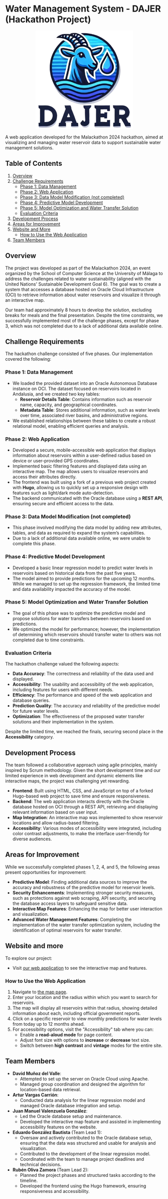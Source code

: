 # Water Management System - DAJER (Hackathon Project)
<p align="center">
    <img src="https://github.com/arrozet/malacaton/blob/main/resources/logo_grupo_hackaton-no-bg.png" alt="logo"/>
</p>


A web application developed for the Malackathon 2024 hackathon, aimed at visualizing and managing water reservoir data to support sustainable water management solutions.

## Table of Contents
1. [Overview](#overview)
2. [Challenge Requirements](#challenge-requirements)
   - [Phase 1: Data Management](#phase-1-data-management)
   - [Phase 2: Web Application](#phase-2-web-application)
   - [Phase 3: Data Model Modification (not completed)](#phase-3-data-model-modification-not-completed)
   - [Phase 4: Predictive Model Development](#phase-4-predictive-model-development)
   - [Phase 5: Model Optimization and Water Transfer Solution](#phase-5-model-optimization-and-water-transfer-solution)
   - [Evaluation Criteria](#evaluation-criteria)
3. [Development Process](#development-process)
4. [Areas for Improvement](#areas-for-improvement)
5. [Website and More](#website-and-more)
   - [How to Use the Web Application](#how-to-use-the-web-application)
6. [Team Members](#team-members)

## Overview
The project was developed as part of the Malackathon 2024, an event organized by the School of Computer Science at the University of Málaga to address the challenges related to water sustainability (aligned with the United Nations' Sustainable Development Goal 6). The goal was to create a system that accesses a database hosted on Oracle Cloud Infrastructure (OCI) to retrieve information about water reservoirs and visualize it through an interactive map.

Our team had approximately 8 hours to develop the solution, excluding breaks for meals and the final presentation. Despite the time constraints, we successfully implemented most of the challenge phases, except for phase 3, which was not completed due to a lack of additional data available online.

## Challenge Requirements
The hackathon challenge consisted of five phases. Our implementation covered the following:

### Phase 1: Data Management
- We loaded the provided dataset into an Oracle Autonomous Database instance on OCI. The dataset focused on reservoirs located in Andalusia, and we created two key tables:
  - **Reservoir Details Table**: Contains information such as reservoir name, capacity, and geographical coordinates.
  - **Metadata Table**: Stores additional information, such as water levels over time, associated river basins, and administrative regions.
- We established relationships between these tables to create a robust relational model, enabling efficient queries and analysis.

### Phase 2: Web Application
- Developed a secure, mobile-accessible web application that displays information about reservoirs within a user-defined radius based on device or user-provided GPS coordinates.
- Implemented basic filtering features and displayed data using an interactive map. The map allows users to visualize reservoirs and access their attributes directly.
- The frontend was built using a fork of a previous web project created with **Hugo**, allowing us to quickly set up a responsive design with features such as light/dark mode auto-detection.
- The backend communicated with the Oracle database using a **REST API**, ensuring secure and efficient access to the data.

### Phase 3: Data Model Modification (not completed)
- This phase involved modifying the data model by adding new attributes, tables, and data as required to expand the system’s capabilities.
- Due to a lack of additional data available online, we were unable to complete this phase.

### Phase 4: Predictive Model Development
- Developed a basic linear regression model to predict water levels in reservoirs based on historical data from the past five years.
- The model aimed to provide predictions for the upcoming 12 months. While we managed to set up the regression framework, the limited time and data availability impacted the accuracy of the model.

### Phase 5: Model Optimization and Water Transfer Solution
- The goal of this phase was to optimize the predictive model and propose solutions for water transfers between reservoirs based on predictions.
- We optimized the model for performance; however, the implementation of determining which reservoirs should transfer water to others was not completed due to time constraints.

### Evaluation Criteria
The hackathon challenge valued the following aspects:
- **Data Accuracy**: The correctness and reliability of the data used and displayed.
- **Accessibility**: The usability and accessibility of the web application, including features for users with different needs.
- **Efficiency**: The performance and speed of the web application and database queries.
- **Prediction Quality**: The accuracy and reliability of the predictive model for future water levels.
- **Optimization**: The effectiveness of the proposed water transfer solutions and their implementation in the system.

Despite the limited time, we reached the finals, securing second place in the **Accessibility** category.

## Development Process
The team followed a collaborative approach using agile principles, mainly inspired by Scrum methodology. Given the short development time and our limited experience in web development and dynamic elements like interactive maps, the project was challenging yet rewarding.

- **Frontend**: Built using HTML, CSS, and JavaScript on top of a forked Hugo-based web project to save time and ensure responsiveness.
- **Backend**: The web application interacts directly with the Oracle database hosted on OCI through a REST API, retrieving and displaying relevant information based on user input.
- **Map Integration**: An interactive map was implemented to show reservoir locations and allow radius-based filtering.
- **Accessibility**: Various modes of accessibility were integrated, including color contrast adjustments, to make the interface user-friendly for diverse audiences.

## Areas for Improvement
While we successfully completed phases 1, 2, 4, and 5, the following areas present opportunities for improvement:
- **Predictive Model**: Finding additional data sources to improve the accuracy and robustness of the predictive model for reservoir levels.
- **Security Enhancements**: Implementing stronger security measures, such as protections against web scraping, API security, and securing the database access layers to safeguard sensitive data.
- **Interactive Map Features**: Enhancing the map for better user interaction and visualization.
- **Advanced Water Management Features**: Completing the implementation of the water transfer optimization system, including the identification of optimal reservoirs for water transfer.

## Website and more
To explore our project:
- Visit [our web application](https://dajer.netlify.app/es/) to see the interactive map and features.

### How to Use the Web Application
1. Navigate to [the map page](https://dajer.netlify.app/es/map/).
2. Enter your location and the radius within which you want to search for reservoirs.
3. The map will display all reservoirs within that radius, showing detailed information about each, including official government reports.
4. Click on a specific reservoir to view monthly predictions for water levels from today up to 12 months ahead.
5. For accessibility options, visit the "Accessibility" tab where you can:
   - Enable a **read-aloud mode** for page content.
   - Adjust font size with options to **increase** or **decrease** text size.
   - Switch between **high contrast** and **vintage** modes for the entire site.

## Team Members
- **David Muñoz del Valle**:
  - Attempted to set up the server on Oracle Cloud using Apache.
  - Managed group coordination and designed the algorithm for location-based data retrieval.
- **Artur Vargas Carrión**:
  - Conducted data analysis for the linear regression model and managed Oracle database integration and setup.
- **Juan Manuel Valenzuela González**:
  - Led the Oracle database setup and maintenance.
  - Developed the interactive map feature and assisted in implementing accessibility features on the website.
- **Eduardo González Bautista** (Team Lead 1):
  - Oversaw and actively contributed to the Oracle database setup, ensuring that the data was structured and usable for analysis and visualization.
  - Contributed to the development of the linear regression model.
  - Coordinated with the team to manage project deadlines and technical decisions.
- **Rubén Oliva Zamora** (Team Lead 2):
  - Planned the project phases and structured tasks according to the timeline.
  - Developed the frontend using the Hugo framework, ensuring responsiveness and accessibility.
